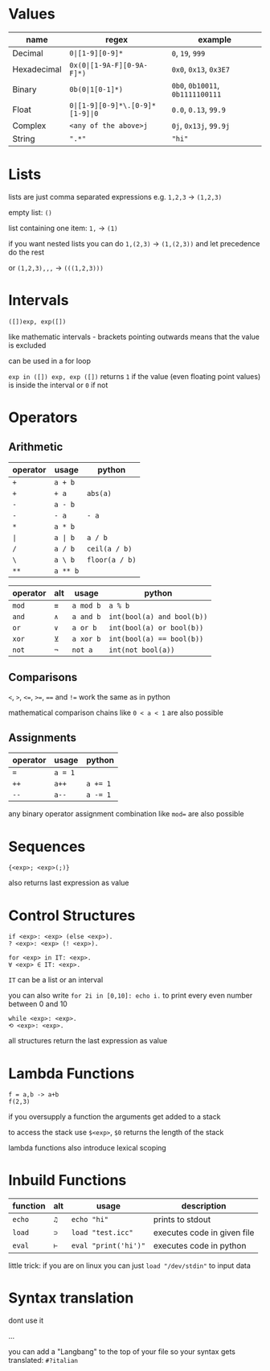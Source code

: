 # Values
| name | regex | example |
| --- | --- | --- |
| Decimal | `0\|[1-9][0-9]*` | `0`, `19`, `999` |
| Hexadecimal | `0x(0\|[1-9A-F][0-9A-F]*)` | `0x0`, `0x13`, `0x3E7` |
| Binary | `0b(0\|1[0-1]*)` | `0b0`, `0b10011`, `0b1111100111` |
| Float | `0\|[1-9][0-9]*\.[0-9]*[1-9]\|0` | `0.0`, `0.13`, `99.9` |
| Complex | `<any of the above>j` | `0j`, `0x13j`, `99.9j` |
| String | `".*"` | `"hi"` |
# Lists
lists are just comma separated expressions e.g. `1,2,3` -> `(1,2,3)`

empty list: `()`

list containing one item: `1,` -> `(1)`

if you want nested lists you can do `1,(2,3)` -> `(1,(2,3))` and let precedence do the rest

or `(1,2,3),,,` -> `(((1,2,3)))`
# Intervals
```
([])exp, exp([])
```
like mathematic intervals - brackets pointing outwards means that the value is excluded

can be used in a for loop

`exp in ([]) exp, exp ([])` returns `1` if the value (even floating point values) is inside the interval or `0` if not
# Operators
## Arithmetic
| operator | usage | python |
| --- | --- | --- |
| `+` | `a + b` |  |
| `+` | `+ a` | `abs(a)` |
| `-` | `a - b` |  |
| `-` | `- a` | `- a` |
| `*` | `a * b` |  |
| `\|` | `a \| b` | `a / b` |
| `/` | `a / b` | `ceil(a / b)` |
| `\` | `a \ b` | `floor(a / b)` |
| `**` | `a ** b` | |

| operator | alt | usage | python |
| --- | --- | --- | --- |
| `mod` | `≡` | `a mod b` | `a % b` |
| `and` | `∧` | `a and b` | `int(bool(a) and bool(b))` |
| `or`  | `∨` | `a or b` | `int(bool(a) or bool(b))` |
| `xor` | `⊻` | `a xor b` | `int(bool(a) == bool(b))` |
| `not` | `¬` | `not a` | `int(not bool(a))` |
## Comparisons
`<`, `>`, `<=`, `>=`, `==` and `!=` work the same as in python

mathematical comparison chains like `0 < a < 1` are also possible
## Assignments
| operator | usage | python |
| --- | --- | --- |
| `=` | `a = 1` | |
| `++` | `a++` | `a += 1` |
| `--` | `a--` | `a -= 1` |

any binary operator assignment combination like `mod=` are also possible
# Sequences
```
{<exp>; <exp>(;)}
```

also returns last expression as value
# Control Structures
```
if <exp>: <exp> (else <exp>).
? <exp>: <exp> (! <exp>).
```
```
for <exp> in IT: <exp>.
∀ <exp> ∈ IT: <exp>.
```
`IT` can be a list or an interval

you can also write `for 2i in [0,10]: echo i.` to print every even number between 0 and 10
```
while <exp>: <exp>.
⟲ <exp>: <exp>.
```
all structures return the last expression as value
# Lambda Functions
```
f = a,b -> a+b
f(2,3)
```
if you oversupply a function the arguments get added to a stack

to access the stack use `$<exp>`, `$0` returns the length of the stack

lambda functions also introduce lexical scoping
# Inbuild Functions
| function | alt | usage | description |
| --- | --- | --- | --- |
| `echo` | `♫` | `echo "hi"` | prints to stdout |
| `load` | `⊃` | `load "test.icc"` | executes code in given file |
| `eval` | `⊢` | `eval "print('hi')"` | executes code in python |

little trick: if you are on linux you can just `load "/dev/stdin"` to input data
# Syntax translation
dont use it

...

you can add a "Langbang" to the top of your file so your syntax gets translated: `#?italian`
